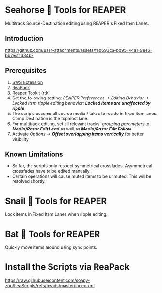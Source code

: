 # Seahorse 🌊 Tools for REAPER
Multitrack Source-Destination editing using REAPER's Fixed Item Lanes.

## Introduction
https://github.com/user-attachments/assets/feb693ca-bd95-44a1-9e46-bb7ecf1d34b2

## Prerequisites
1. [SWS Extension](https://www.sws-extension.org/)
2. [ReaPack](https://reapack.com/)
3. [Reaper Tookit (rtk)](https://reapertoolkit.dev/#1_reapack)
4. Set the following setting: _REAPER Preferences -> Editing Behavior -> Locked item ripple editing behavior: **Locked items are unaffected by ripple**_
5. The scripts assume all source media / takes to reside in fixed item lanes. Comp Destination is the topmost lane.
6. For multitrack editing, set all relevant tracks' _grouping parameters_ to _**Media/Razor Edit Lead**_ as well as _**Media/Razor Edit Follow**_
7. Activate _Options -> **Offset overlapping items vertically**_ for better visibility

## Known Limitations
- So far, the scripts only respect symmetrical crossfades. Asymmetrical crossfades have to be edited manually.
- Certain operations will cause muted items to be unmuted. This will be resolved shortly.

# Snail 🐌 Tools for REAPER
Lock items in Fixed Item Lanes when ripple editing.

# Bat 🦇 Tools for REAPER
Quickly move items around using sync points.

# Install the Scripts via ReaPack
https://raw.githubusercontent.com/soapy-zoo/ReaScripts/refs/heads/master/index.xml

